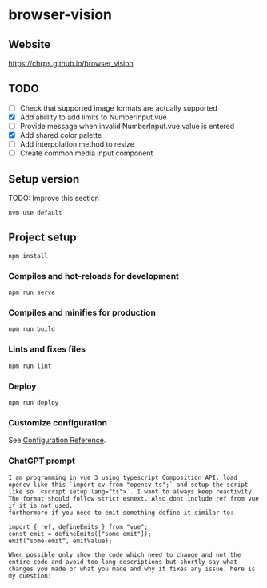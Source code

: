 # browser-vision

## Website
https://chrps.github.io/browser_vision

## TODO
- [ ] Check that supported image formats are actually supported
- [X] Add abillity to add limits to NumberInput.vue
- [ ] Provide message when invalid NumberInput.vue value is entered
- [X] Add shared color palette
- [ ] Add interpolation method to resize
- [ ] Create common media input component

## Setup version
TODO: Improve this section

```
nvm use default
```

## Project setup
```
npm install
```

### Compiles and hot-reloads for development
```
npm run serve
```

### Compiles and minifies for production
```
npm run build
```

### Lints and fixes files
```
npm run lint
```

### Deploy
```
npm run deploy
```

### Customize configuration
See [Configuration Reference](https://cli.vuejs.org/config/).

### ChatGPT prompt

```
I am programming in vue 3 using typescript Composition API. load opencv like this `import cv from "opencv-ts";` and setup the script like so `<script setup lang="ts">`. I want to always keep reactivity. The format should follow strict esnext. Also dont include ref from vue if it is not used.
furthermore if you need to emit something define it similar to:

import { ref, defineEmits } from "vue";
const emit = defineEmits(["some-emit"]);
emit("some-emit", emitValue);

When possible only show the code which need to change and not the entire code and avoid too long descriptions but shortly say what changes you made or what you made and why it fixes any issue. here is my question:

```